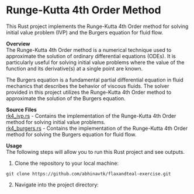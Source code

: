 # Runge-Kutta 4th Order Method

This Rust project implements the Runge-Kutta 4th Order method for solving initial value problem (IVP) and the Burgers equation for fluid flow. <br>

**Overview** <br>
The Runge-Kutta 4th Order method is a numerical technique used to approximate the solution of ordinary differential equations (ODEs). It is particularly useful for solving initial value problems where the value of the function and its derivative(s) at a single point are known.<br>

The Burgers equation is a fundamental partial differential equation in fluid mechanics that describes the behavior of viscous fluids. The solver provided in this project utilizes the Runge-Kutta 4th Order method to approximate the solution of the Burgers equation. <br>

**Source Files** <br>
[rk4_ivp.rs](https://github.com/abhinavtk/flaxandteal-exercise/blob/main/src/rk4_ivp.rs) - Contains the implementation of the Runge-Kutta 4th Order method for solving initial value problems.  <br>
[rk4_burgers.rs](https://github.com/abhinavtk/flaxandteal-exercise/blob/main/src/rk4_burgers.rs) - Contains the implementation of the Runge-Kutta 4th Order method for solving the Burgers equation for fluid flow. <br>

**Usage** <br>
The following steps will allow you to run this Rust project and see outputs.
1. Clone the repository to your local machine:  
```
git clone https://github.com/abhinavtk/flaxandteal-exercise.git
```
2. Navigate into the project directory: 
